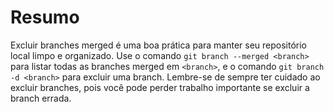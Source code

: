# Resumo

Excluir branches merged é uma boa prática para manter seu repositório local limpo e organizado. Use o comando `git branch --merged <branch>` para listar todas as branches merged em `<branch>`, e o comando `git branch -d <branch>` para excluir uma branch. Lembre-se de sempre ter cuidado ao excluir branches, pois você pode perder trabalho importante se excluir a branch errada.

